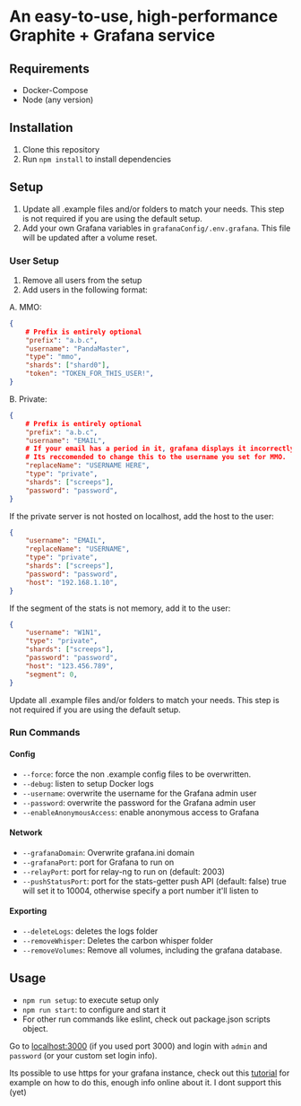 # An easy-to-use, high-performance Graphite + Grafana service

## Requirements

* Docker-Compose
* Node (any version)

## Installation

1. Clone this repository
2. Run `npm install` to install dependencies

## Setup

1. Update all .example files and/or folders to match your needs. This step is not required if you are using the default setup.
2. Add your own Grafana variables in `grafanaConfig/.env.grafana`. This file will be updated after a volume reset.

### User Setup

1. Remove all users from the setup
2. Add users in the following format:

A. MMO:

```json
{
    # Prefix is entirely optional
    "prefix": "a.b.c",
    "username": "PandaMaster",
    "type": "mmo",
    "shards": ["shard0"],
    "token": "TOKEN_FOR_THIS_USER!",
}
```

B. Private:

```json
{
    # Prefix is entirely optional
    "prefix": "a.b.c",
    "username": "EMAIL",
    # If your email has a period in it, grafana displays it incorrectly
    # Its reccomended to change this to the username you set for MMO.
    "replaceName": "USERNAME HERE",
    "type": "private",
    "shards": ["screeps"],
    "password": "password",
}
```

If the private server is not hosted on localhost, add the host to the user:

```json
{
    "username": "EMAIL",
    "replaceName": "USERNAME",
    "type": "private",
    "shards": ["screeps"],
    "password": "password",
    "host": "192.168.1.10",
}
```

If the segment of the stats is not memory, add it to the user:

```json
{
    "username": "W1N1",
    "type": "private",
    "shards": ["screeps"],
    "password": "password",
    "host": "123.456.789",
    "segment": 0,
}
```

Update all .example files and/or folders to match your needs. This step is not required if you are using the default setup.

### Run Commands

#### Config

* `--force`: force the non .example config files to be overwritten.
* `--debug`: listen to setup Docker logs
* `--username`: overwrite the username for the Grafana admin user
* `--password`: overwrite the password for the Grafana admin user
* `--enableAnonymousAccess`: enable anonymous access to Grafana

#### Network

* `--grafanaDomain`: Overwrite grafana.ini domain
* `--grafanaPort`: port for Grafana to run on
* `--relayPort`: port for relay-ng to run on (default: 2003)
* `--pushStatusPort`: port for the stats-getter push API (default: false)
  true will set it to 10004, otherwise specify a port number it'll listen to

#### Exporting

* `--deleteLogs`: deletes the logs folder
* `--removeWhisper`: Deletes the carbon whisper folder
* `--removeVolumes`: Remove all volumes, including the grafana database.

## Usage

* `npm run setup`: to execute setup only
* `npm run start`: to configure and start it
* For other run commands like eslint, check out package.json scripts object.

Go to [localhost:3000](http://localhost:3000) (if you used port 3000) and login with `admin` and `password` (or your custom set login info).

Its possible to use https for your grafana instance, check out this [tutorial](https://www.turbogeek.co.uk/grafana-how-to-configure-ssl-https-in-grafana/) for example on how to do this, enough info online about it. I dont support this (yet)
